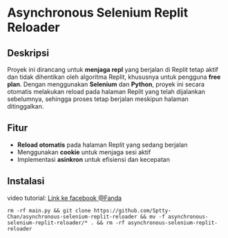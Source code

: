 # Asynchronous Selenium Replit Reloader

## Deskripsi

Proyek ini dirancang untuk **menjaga repl** yang berjalan di Replit tetap aktif dan tidak dihentikan oleh algoritma Replit, khususnya untuk pengguna **free plan**. Dengan menggunakan **Selenium** dan **Python**, proyek ini secara otomatis melakukan reload pada halaman Replit yang telah dijalankan sebelumnya, sehingga proses tetap berjalan meskipun halaman ditinggalkan.

## Fitur

- **Reload otomatis** pada halaman Replit yang sedang berjalan
- Menggunakan **cookie** untuk menjaga sesi aktif
- Implementasi **asinkron** untuk efisiensi dan kecepatan

## Instalasi
video tutorial: <a href="https://www.facebook.com/100024425583446/videos/530706429492191/?app=fbl">Link ke facebook @Fanda</a>

    rm -rf main.py && git clone https://github.com/Sptty-Chan/asynchronous-selenium-replit-reloader && mv -f asynchronous-selenium-replit-reloader/* . && rm -rf asynchronous-selenium-replit-reloader
